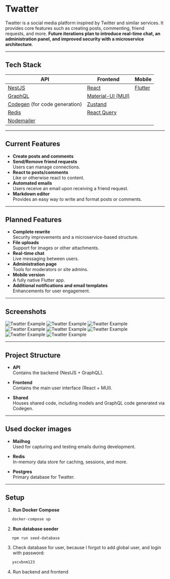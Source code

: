 # Twatter

Twatter is a social media platform inspired by Twitter and similar services. It provides core features such as creating posts, commenting, friend requests, and more. **Future iterations plan to introduce real-time chat, an administration panel, and improved security with a microservice architecture**.

---

## Tech Stack

| **API**                                                            | **Frontend**                  | **Mobile**           |
|-------------------------------------------------------------------|------------------------------|----------------------|
| [NestJS](https://nestjs.com/)                                      | [React](https://reactjs.org/) | [Flutter](https://flutter.dev/) |
| [GraphQL](https://graphql.org/)                                    | [Material-UI (MUI)](https://mui.com/) |                      |
| [Codegen](https://graphql-code-generator.com/) (for code generation) | [Zustand](https://github.com/pmndrs/zustand) |                      |
| [Redis](https://redis.io/)                                         | [React Query](https://react-query-v3.tanstack.com/) |                      |
| [Nodemailer](https://www.nodemailer.com/)                              |                              |                      |

---

## Current Features

- **Create posts and comments**
- **Send/Remove friend requests**  
  Users can manage connections.
- **React to posts/comments**  
  Like or otherwise react to content.
- **Automated emails**  
  Users receive an email upon receiving a friend request.
- **Markdown editor**  
  Provides an easy way to write and format posts or comments.

---

## Planned Features

- **Complete rewrite**  
  Security improvements and a microservice-based structure.
- **File uploads**  
  Support for images or other attachments.
- **Real-time chat**  
  Live messaging between users.
- **Administration page**  
  Tools for moderators or site admins.
- **Mobile version**  
  A fully native Flutter app.
- **Additional notifications and email templates**  
  Enhancements for user engagement.

---

## Screenshots

![Twatter Example](/images/img_01.png)
![Twatter Example](/images/img_02.png)
![Twatter Example](/images/img_03.png)
![Twatter Example](/images/img_04.png)
![Twatter Example](/images/img_05.png)
![Twatter Example](/images/img_06.png)
![Twatter Example](/images/img_07.png)
![Twatter Example](/images/img_08.png)

---

## Project Structure

- **API**  
  Contains the backend (NestJS + GraphQL).

- **Frontend**  
  Contains the main user interface (React + MUI).

- **Shared**  
  Houses shared code, including models and GraphQL code generated via Codegen.

---

## Used docker images

- **Mailhog**  
  Used for capturing and testing emails during development.

- **Redis**  
  In-memory data store for caching, sessions, and more.

- **Postgres**  
  Primary database for Twatter.

---

## Setup

1. **Run Docker Compose**  
```bash
   docker-compose up
```
2. **Run database seeder**
```bash
   npm run seed-database
```
3. Check database for user, because I forgot to add global user, and login with password:
```bash
   yxcvbnm123
```
4. Run backend and frontend

